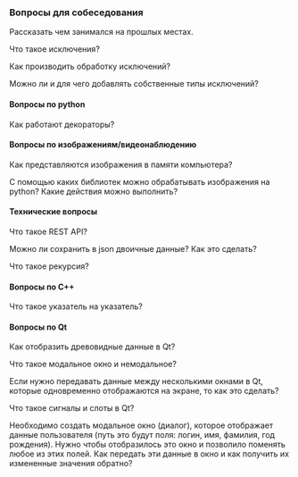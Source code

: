 ### Вопросы для собеседования

Рассказать чем занимался на прошлых местах.

Что такое исключения? 

Как производить обработку исключений?

Можно ли и для чего добавлять собственные типы исключений?



#### Вопросы по python

Как работают декораторы?



#### Вопросы по изображениям/видеонаблюдению

Как представляются изображения в памяти компьютера?

С помощью каких библиотек можно обрабатывать изображения на python? Какие действия можно выполнить?



#### Технические вопросы

Что такое REST API?

Можно ли сохранить в json двоичные данные? Как это сделать?

Что такое рекурсия?



#### Вопросы по C++

Что такое указатель на указатель?



#### Вопросы по Qt

Как отобразить древовидные данные в Qt?

Что такое модальное окно и немодальное?

Если нужно передавать данные между несколькими окнами в Qt, которые одновременно отображаются на экране, то как это сделать?

Что такое сигналы и слоты в Qt?

Необходимо создать модальное окно (диалог), которое отображает данные пользователя (путь это будут поля: логин, имя, фамилия, год рождения). Нужно чтобы отобразилось это окно и позволило поменять любое из этих полей. Как передать эти данные в окно и как получить их измененные значения обратно?